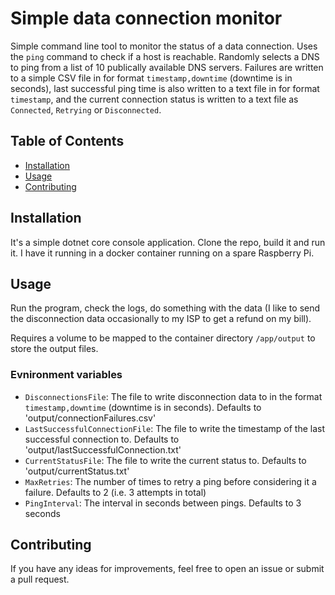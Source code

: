 # Simple data connection monitor

Simple command line tool to monitor the status of a data connection. Uses the `ping` command to check if a host is reachable. Randomly selects a DNS to ping from a list of 10 publically available DNS servers. Failures are written to a simple CSV file in for format `timestamp,downtime` (downtime is in seconds), last successful ping time is also written to a text file in for format `timestamp`, and the current connection status is written to a text file as `Connected`, `Retrying` or `Disconnected`.

## Table of Contents

- [Installation](#installation)
- [Usage](#usage)
- [Contributing](#contributing)

## Installation

It's a simple dotnet core console application. Clone the repo, build it and run it. I have it running in a docker container running on a spare Raspberry Pi.

## Usage

Run the program, check the logs, do something with the data (I like to send the disconnection data occasionally to my ISP to get a refund on my bill).

Requires a volume to be mapped to the container directory `/app/output` to store the output files.

### Evnironment variables

- `DisconnectionsFile`: The file to write disconnection data to in the format `timestamp,downtime` (downtime is in seconds). Defaults to 'output/connectionFailures.csv'
- `LastSuccessfulConnectionFile`: The file to write the timestamp of the last successful connection to. Defaults to 'output/lastSuccessfulConnection.txt'
- `CurrentStatusFile`: The file to write the current status to. Defaults to 'output/currentStatus.txt'
- `MaxRetries`: The number of times to retry a ping before considering it a failure. Defaults to 2 (i.e. 3 attempts in total)
- `PingInterval`: The interval in seconds between pings. Defaults to 3 seconds


## Contributing

If you have any ideas for improvements, feel free to open an issue or submit a pull request.
